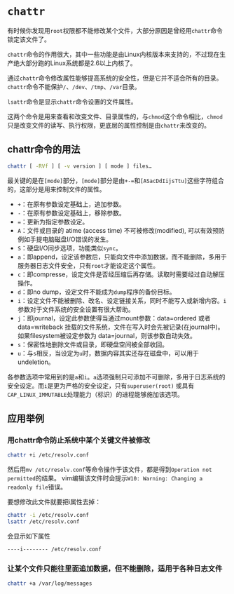 # ``chattr``

有时候你发现用`root`权限都不能修改某个文件，大部分原因是曾经用`chattr`命令锁定该文件了。

`chattr`命令的作用很大，其中一些功能是由Linux内核版本来支持的，不过现在生产绝大部分跑的Linux系统都是2.6以上内核了。

通过`chattr`命令修改属性能够提高系统的安全性，但是它并不适合所有的目录。`chattr`命令不能保护`/`、`/dev`、`/tmp`、`/var`目录。

`lsattr`命令是显示`chattr`命令设置的文件属性。

这两个命令是用来查看和改变文件、目录属性的，与`chmod`这个命令相比，`chmod`只是改变文件的读写、执行权限，更底层的属性控制是由`chattr`来改变的。

## chattr命令的用法

```sh
chattr [ -RVf ] [ -v version ] [ mode ] files…
```

最关键的是在`[mode]`部分，`[mode]`部分是由`+-=`和`[ASacDdIijsTtu]`这些字符组合的，这部分是用来控制文件的属性。

* `+`：在原有参数设定基础上，追加参数。
* `-`：在原有参数设定基础上，移除参数。
* `=`：更新为指定参数设定。
* `A`：文件或目录的 atime (access time) 不可被修改(modified), 可以有效预防例如手提电脑磁盘I/O错误的发生。
* `S`：硬盘I/O同步选项，功能类似`sync`。
* `a`：即append，设定该参数后，只能向文件中添加数据，而不能删除，多用于服务器日志文件安全，只有`root`才能设定这个属性。
* `c`：即compresse，设定文件是否经压缩后再存储。读取时需要经过自动解压操作。
* `d`：即no dump，设定文件不能成为`dump`程序的备份目标。
* `i`：设定文件不能被删除、改名、设定链接关系，同时不能写入或新增内容。`i`参数对于文件系统的安全设置有很大帮助。
* `j`：即journal，设定此参数使得当通过mount参数：data=ordered 或者 data=writeback 挂载的文件系统，文件在写入时会先被记录(在journal中)。如果filesystem被设定参数为 data=journal，则该参数自动失效。
* `s`：保密性地删除文件或目录，即硬盘空间被全部收回。
* `u`：与`s`相反，当设定为`u`时，数据内容其实还存在磁盘中，可以用于undeletion。

各参数选项中常用到的是`a`和`i`。`a`选项强制只可添加不可删除，多用于日志系统的安全设定。而`i`是更为严格的安全设定，只有`superuser(root)` 或具有`CAP_LINUX_IMMUTABLE`处理能力（标识）的进程能够施加该选项。

## 应用举例

### 用chattr命令防止系统中某个关键文件被修改

```sh
chattr +i /etc/resolv.conf
```

然后用`mv /etc/resolv.conf`等命令操作于该文件，都是得到`Operation not permitted`的结果。
vim编辑该文件时会提示`W10: Warning: Changing a readonly file`错误。

要想修改此文件就要把i属性去掉：

```sh
chattr -i /etc/resolv.conf
lsattr /etc/resolv.conf
```

会显示如下属性

```sh
----i-------- /etc/resolv.conf
```

### 让某个文件只能往里面追加数据，但不能删除，适用于各种日志文件

```sh
chattr +a /var/log/messages
```
